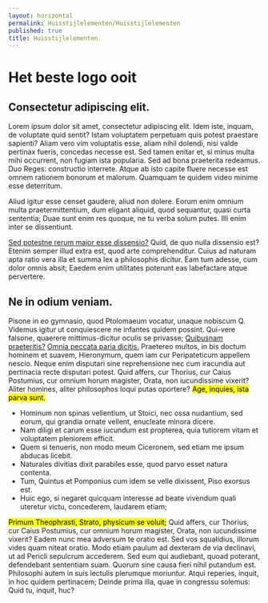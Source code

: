```yaml
---
layout: horizontal
permalink: Huisstijlelementen/Huisstijlelementen
published: true
title: Huisstijlelementen
---
```


# Het beste logo ooit

## Consectetur adipiscing elit.

Lorem ipsum dolor sit amet, consectetur adipiscing elit. Idem iste, inquam, de voluptate quid sentit? Istam voluptatem perpetuam quis potest praestare sapienti? Aliam vero vim voluptatis esse, aliam nihil dolendi, nisi valde pertinax fueris, concedas necesse est. Sed tamen enitar et, si minus multa mihi occurrent, non fugiam ista popularia. Sed ad bona praeterita redeamus. Duo Reges: constructio interrete. Atque ab isto capite fluere necesse est omnem rationem bonorum et malorum. Quamquam te quidem video minime esse deterritum.

Aliud igitur esse censet gaudere, aliud non dolere. Eorum enim omnium multa praetermittentium, dum eligant aliquid, quod sequantur, quasi curta sententia; Duae sunt enim res quoque, ne tu verba solum putes. Illi enim inter se dissentiunt.

<a href="http://loripsum.net/" target="_blank">Sed potestne rerum maior esse dissensio?</a> Quid, de quo nulla dissensio est? Etenim semper illud extra est, quod arte comprehenditur. Cuius ad naturam apta ratio vera illa et summa lex a philosophis dicitur. Eam tum adesse, cum dolor omnis absit; Eaedem enim utilitates poterunt eas labefactare atque pervertere.

## Ne in odium veniam.
    
Pisone in eo gymnasio, quod Ptolomaeum vocatur, unaque nobiscum Q. Videmus igitur ut conquiescere ne infantes quidem possint. Qui-vere falsone, quaerere mittimus-dicitur oculis se privasse; <a href="http://loripsum.net/" target="_blank">Quibusnam praeteritis?</a> <a href="http://loripsum.net/" target="_blank">Omnia peccata paria dicitis.</a> Praetereo multos, in bis doctum hominem et suavem, Hieronymum, quem iam cur Peripateticum appellem nescio. Neque enim disputari sine reprehensione nec cum iracundia aut pertinacia recte disputari potest. Quid affers, cur Thorius, cur Caius Postumius, cur omnium horum magister, Orata, non iucundissime vixerit? Aliter homines, aliter philosophos loqui putas oportere? <mark>Age, inquies, ista parva sunt.</mark>

- Hominum non spinas vellentium, ut Stoici, nec ossa nudantium, sed eorum, qui grandia ornate vellent, enucleate minora dicere.
- Nam diligi et carum esse iucundum est propterea, quia tutiorem vitam et voluptatem pleniorem efficit.
- Quem si tenueris, non modo meum Ciceronem, sed etiam me ipsum abducas licebit.
- Naturales divitias dixit parabiles esse, quod parvo esset natura contenta.
- Tum, Quintus et Pomponius cum idem se velle dixissent, Piso exorsus est.
- Huic ego, si negaret quicquam interesse ad beate vivendum quali uteretur victu, concederem, laudarem etiam;


<mark>Primum Theophrasti, Strato, physicum se voluit;</mark> Quid affers, cur Thorius, cur Caius Postumius, cur omnium horum magister, Orata, non iucundissime vixerit? Eadem nunc mea adversum te oratio est. Sed vos squalidius, illorum vides quam niteat oratio. Modo etiam paulum ad dexteram de via declinavi, ut ad Pericli sepulcrum accederem. Sed eum qui audiebant, quoad poterant, defendebant sententiam suam. Quorum sine causa fieri nihil putandum est. Philosophi autem in suis lectulis plerumque moriuntur. Atqui reperies, inquit, in hoc quidem pertinacem; Deinde prima illa, quae in congressu solemus: Quid tu, inquit, huc?